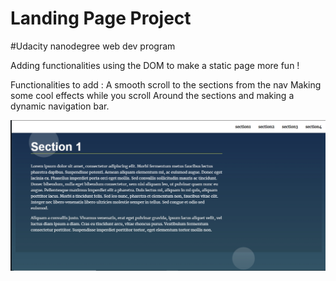 # Landing Page Project
#Udacity nanodegree web dev program

Adding functionalities using the DOM to make a static page more fun ! 

Functionalities to add : 
    A smooth scroll to the sections from the nav 
    Making some cool effects while you scroll Around the sections 
    and making a dynamic navigation bar. 

![alt screenshot](img/screen.jpg)
